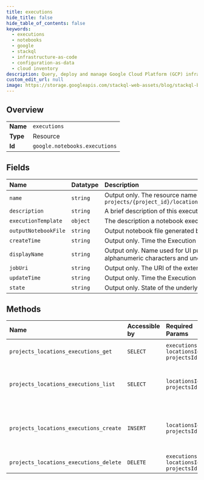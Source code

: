 ```yaml
---
title: executions
hide_title: false
hide_table_of_contents: false
keywords:
  - executions
  - notebooks
  - google    
  - stackql
  - infrastructure-as-code
  - configuration-as-data
  - cloud inventory
description: Query, deploy and manage Google Cloud Platform (GCP) infrastructure and resources using SQL
custom_edit_url: null
image: https://storage.googleapis.com/stackql-web-assets/blog/stackql-blog-post-featured-image.png
---
```

  
    

## Overview
<table><tbody>
<tr><td><b>Name</b></td><td><code>executions</code></td></tr>
<tr><td><b>Type</b></td><td>Resource</td></tr>
<tr><td><b>Id</b></td><td><code>google.notebooks.executions</code></td></tr>
</tbody></table>

## Fields
| Name | Datatype | Description |
|:-----|:---------|:------------|
| `name` | `string` | Output only. The resource name of the execute. Format: `projects/{project_id}/locations/{location}/executions/{execution_id}` |
| `description` | `string` | A brief description of this execution. |
| `executionTemplate` | `object` | The description a notebook execution workload. |
| `outputNotebookFile` | `string` | Output notebook file generated by this execution |
| `createTime` | `string` | Output only. Time the Execution was instantiated. |
| `displayName` | `string` | Output only. Name used for UI purposes. Name can only contain alphanumeric characters and underscores '_'. |
| `jobUri` | `string` | Output only. The URI of the external job used to execute the notebook. |
| `updateTime` | `string` | Output only. Time the Execution was last updated. |
| `state` | `string` | Output only. State of the underlying AI Platform job. |
## Methods
| Name | Accessible by | Required Params | Description |
|:-----|:--------------|:----------------|:------------|
| `projects_locations_executions_get` | `SELECT` | `executionsId, locationsId, projectsId` | Gets details of executions |
| `projects_locations_executions_list` | `SELECT` | `locationsId, projectsId` | Lists executions in a given project and location |
| `projects_locations_executions_create` | `INSERT` | `locationsId, projectsId` | Creates a new Execution in a given project and location. |
| `projects_locations_executions_delete` | `DELETE` | `executionsId, locationsId, projectsId` | Deletes execution |
